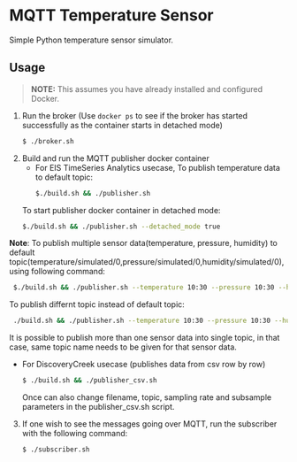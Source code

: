 # MQTT Temperature Sensor
Simple Python temperature sensor simulator.

## Usage
> **NOTE:** This assumes you have already installed and configured Docker.

1. Run the broker (Use `docker ps` to see if the broker has started successfully as the container starts in detached mode)
    ```sh
    $ ./broker.sh
    ```
2. Build and run the MQTT publisher docker container
   * For EIS TimeSeries Analytics usecase, 
    To publish temperature data to default topic:
     ```sh
     $./build.sh && ./publisher.sh 
     ```
    To start publisher docker container in detached mode:
     ```sh
     $./build.sh && ./publisher.sh --detached_mode true 
     ```

**Note**: To publish multiple sensor data(temperature, pressure, humidity) to default topic(temperature/simulated/0,pressure/simulated/0,humidity/simulated/0),using following command:
   ```sh
	$./build.sh && ./publisher.sh --temperature 10:30 --pressure 10:30 --humidity 10:30 
   ```
   To publish differnt topic instead of default topic:
   ```sh
	./build.sh && ./publisher.sh --temperature 10:30 --pressure 10:30 --humidity 10:30 --topic_temp <temperature topic> --topic_pres <pressure topic> --topic_humd <humidity topic>
   ```

  It is possible to publish more than one sensor data into single topic, in that case, same topic name needs to be given for that sensor data. 

   * For DiscoveryCreek usecase (publishes data from csv row by row)
     ```sh
     $ ./build.sh && ./publisher_csv.sh
     ```
     Once can also change filename, topic, sampling rate and subsample parameters in the publisher_csv.sh script.

3. If one wish to see the messages going over MQTT, run the
   subscriber with the following command:
   ```sh
   $ ./subscriber.sh
   ```
